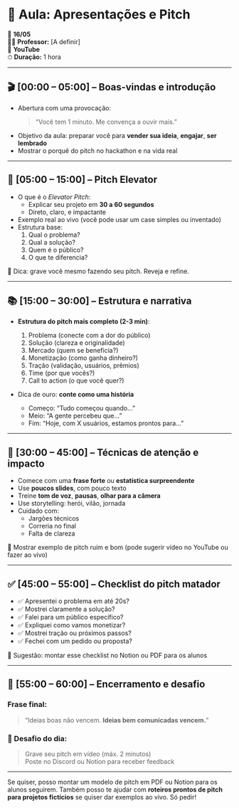 # 🎤 Aula: **Apresentações e Pitch**

📅 **16/05**  
👨‍🏫 **Professor:** [A definir]  
📍 **YouTube**  
⏱ **Duração:** 1 hora

---

## 🎬 **[00:00 – 05:00] – Boas-vindas e introdução**

- Abertura com uma provocação:
  > “Você tem 1 minuto. Me convença a ouvir mais.”
- Objetivo da aula: preparar você para **vender sua ideia**, **engajar**, **ser lembrado**
- Mostrar o porquê do pitch no hackathon e na vida real

---

## 🚀 **[05:00 – 15:00] – Pitch Elevator**

- O que é o _Elevator Pitch_:
  - Explicar seu projeto em **30 a 60 segundos**
  - Direto, claro, e impactante
- Exemplo real ao vivo (você pode usar um case simples ou inventado)
- Estrutura base:
  1. Qual o problema?
  2. Qual a solução?
  3. Quem é o público?
  4. O que te diferencia?

📌 Dica: grave você mesmo fazendo seu pitch. Reveja e refine.

---

## 📚 **[15:00 – 30:00] – Estrutura e narrativa**

- **Estrutura do pitch mais completo (2-3 min)**:

  1. Problema (conecte com a dor do público)
  2. Solução (clareza e originalidade)
  3. Mercado (quem se beneficia?)
  4. Monetização (como ganha dinheiro?)
  5. Tração (validação, usuários, prêmios)
  6. Time (por que vocês?)
  7. Call to action (o que você quer?)

- Dica de ouro: **conte como uma história**
  - Começo: “Tudo começou quando…”
  - Meio: “A gente percebeu que…”
  - Fim: “Hoje, com X usuários, estamos prontos para…”

---

## 🎯 **[30:00 – 45:00] – Técnicas de atenção e impacto**

- Comece com uma **frase forte** ou **estatística surpreendente**
- Use **poucos slides**, com pouco texto
- Treine **tom de voz**, **pausas**, **olhar para a câmera**
- Use storytelling: herói, vilão, jornada
- Cuidado com:
  - Jargões técnicos
  - Correria no final
  - Falta de clareza

🎥 Mostrar exemplo de pitch ruim e bom (pode sugerir vídeo no YouTube ou fazer ao vivo)

---

## ✅ **[45:00 – 55:00] – Checklist do pitch matador**

- ✅ Apresentei o problema em até 20s?
- ✅ Mostrei claramente a solução?
- ✅ Falei para um público específico?
- ✅ Expliquei como vamos monetizar?
- ✅ Mostrei tração ou próximos passos?
- ✅ Fechei com um pedido ou proposta?

📌 Sugestão: montar esse checklist no Notion ou PDF para os alunos

---

## 📝 **[55:00 – 60:00] – Encerramento e desafio**

### Frase final:

> “Ideias boas não vencem. **Ideias bem comunicadas vencem.**”

### 🎯 Desafio do dia:

> Grave seu pitch em vídeo (máx. 2 minutos)  
> Poste no Discord ou Notion para receber feedback

---

Se quiser, posso montar um modelo de pitch em PDF ou Notion para os alunos seguirem. Também posso te ajudar com **roteiros prontos de pitch para projetos fictícios** se quiser dar exemplos ao vivo. Só pedir!

